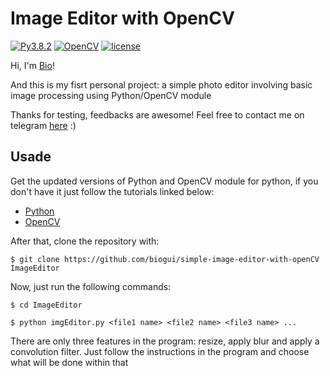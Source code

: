 # Image Editor with OpenCV
[![Py3.8.2](https://img.shields.io/badge/Python-3.8.2-blueviolet.svg)](https://docs.python.org/release/3.8.2/whatsnew/changelog.html#changelog)
[![OpenCV](https://img.shields.io/badge/openCV-4.3.0-blueviolet.svg)](https://opencv.org/opencv-4-3-0/)
[![license](https://img.shields.io/badge/license-MIT-blueviolet.svg)](https://github.com/biogui/simple-image-editor-with-openCV/blob/master/LICENSE)

Hi, I'm [Bio](https://github.com/biogui)!

And this is my fisrt personal project: a simple photo editor involving basic image processing using Python/OpenCV module

Thanks for testing, feedbacks are awesome! Feel free to contact me on telegram [here](https://t.me/gui_bio) :)

## Usade
Get the updated versions of Python and OpenCV module for python, if you don't have it just follow the tutorials linked below:
* [Python](https://realpython.com/installing-python/)
* [OpenCV](https://pypi.org/project/opencv-python/)

After that, clone the repository with:

`$ git clone https://github.com/biogui/simple-image-editor-with-openCV ImageEditor`

Now, just run the following commands:

`$ cd ImageEditor`

`$ python imgEditor.py <file1 name> <file2 name> <file3 name> ...`

There are only three features in the program: resize, apply blur and apply a convolution filter. Just follow the instructions in the program and choose what will be done within that 
